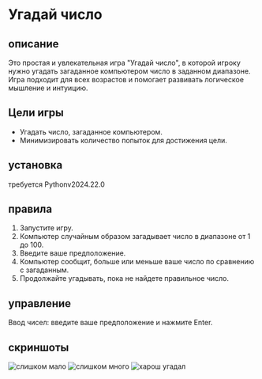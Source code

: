 # Угадай число
## описание 
Это простая и увлекательная игра "Угадай число", в которой игроку нужно угадать загаданное компьютером число в заданном диапазоне. Игра подходит для всех возрастов и помогает развивать логическое мышление и интуицию.
## Цели игры
- Угадать число, загаданное компьютером.
- Минимизировать количество попыток для достижения цели.
## установка
требуется Pythonv2024.22.0
## правила 
1. Запустите игру.
2. Компьютер случайным образом загадывает число в диапазоне от 1 до 100.
3. Введите ваше предположение.
4. Компьютер сообщит, больше или меньше ваше число по сравнению с загаданным.
5. Продолжайте угадывать, пока не найдете правильное число.
## управление 
Ввод чисел: введите ваше предположение и нажмите Enter.
## скриншоты
![слишком мало](https://github.com/user-attachments/assets/f52de6f5-c320-475d-a839-fb071fb5005d)
![слишком много](https://github.com/user-attachments/assets/48649115-4fc4-4f60-a88b-244254279626)
![харош угадал](https://github.com/user-attachments/assets/1468eced-55ab-4faf-ba19-cea3c7efe733)
